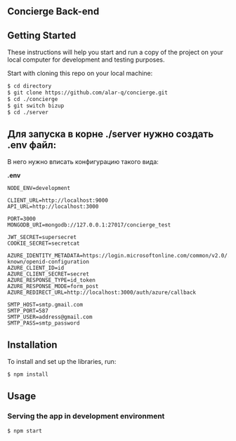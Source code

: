 ## Concierge Back-end

## Getting Started
These instructions will help you start and run a copy of the project on your local computer for development and testing purposes.

Start with cloning this repo on your local machine:

```sh
$ cd directory
$ git clone https://github.com/alar-q/concierge.git
$ cd ./concierge
$ git switch bizup
$ cd ./server
```

## Для запуска в корне ./server нужно создать .env файл:

В него нужно вписать конфигурацию такого вида:

**.env**  

```dotenv
NODE_ENV=development

CLIENT_URL=http://localhost:9000
API_URL=http://localhost:3000

PORT=3000
MONGODB_URI=mongodb://127.0.0.1:27017/concierge_test

JWT_SECRET=supersecret
COOKIE_SECRET=secretcat

AZURE_IDENTITY_METADATA=https://login.microsoftonline.com/common/v2.0/.well-known/openid-configuration
AZURE_CLIENT_ID=id
AZURE_CLIENT_SECRET=secret
AZURE_RESPONSE_TYPE=id_token
AZURE_RESPONSE_MODE=form_post
AZURE_REDIRECT_URL=http://localhost:3000/auth/azure/callback

SMTP_HOST=smtp.gmail.com
SMTP_PORT=587
SMTP_USER=address@gmail.com
SMTP_PASS=smtp_password
```

## Installation

To install and set up the libraries, run:
```sh    
$ npm install
```

## Usage

### Serving the app in development environment

```sh
$ npm start
```